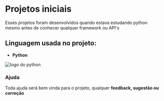 # Projetos iniciais

Esses projetos foram desenvolvidos quando estava estudando python mesmo antes de conhecer qualquer framework ou API's

## Linguagem usada no projeto:

* **Python** 

![logo do python](https://cdn-icons-png.flaticon.com/512/2/2181.png)

### Ajuda

Toda ajuda será bem vinda para o projeto, qualquer **feedback, sugestão ou correção**
